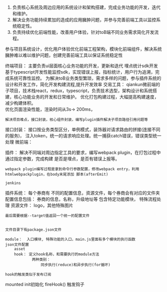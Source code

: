 1. 负责核心系统及周边应用的系统设计和架构搭建，完成业务功能的开发，迭代和维护。
3. 解决业务功能持续累加的造成的应用臃肿问题，并参与完善前端工具以监控系统稳定性。
4. 负责持续优化前端性能，改善用户体验，针对toB端不同业务需求简化开发流程。


参与项目系统设计，优化用户体验优化前端工程架构，模块化前端组件，解决系统臃肿难以难以维护问题，创建完善前端工具以保证系统稳定性

终端项目：
    主要负责ui层面核心业务功能的开发，更新和迭代
    埋点统计sdk开发
    基于typescript开发性能监控sdk，实现错误上报，指标统计，用户行为追溯，完成系统可靠性监控。
    为解决toB业务类型繁琐，需求多样的问题，参与插件系统的设计和开发工作，简化开发构建流程,提升开发效率
交易工具：
    qiankun微前端的子项目，技术栈react，redux，typescript，负责技术选型，架构设计和系统搭建，核心功能业务的开发和日常维护。
    优化打包构建过程，大幅提高构建速度，减少构建体积。    
    优化页面渲染性能，渲染时间从3s-> 200ms，

    解决项目难点，接口封装，核心组件封装，编写plugin插件解决子项目路径引用问题等


接口封装：
    接口按业务类型区分，单例模式，装饰器对请求路由的拼接(连接不同的服务)， 注入token，统一的请求响应处理。统一捕获catch错误，错误类型统一处理
微前端：



插件：
    解决不同端对周边指定工具的要求，编写webpack plugin，在打包过程中通过指定参数，完成构建
    是否是埋点，是否有错误上报等。

    webpack plugin编写过程是拿到命令行参数配置，修改webpack entry，利用htmlwebpackplugin，在body末尾添加 脚本(afterEmit)

    jenkins




插件系统：
    每个券商有 不同的配置信息，资源文件，每个券商会有对应的文件夹
    配置信息包括：
        券商的信息，名称，升级地址等
        包含特定功能模块，
        特殊流程处理
    资源文件：
        logo，其他特殊图片
    
    最后需要根据--target值返回一个统一的配置文件


    文件目录下有package.json文件

    module：  入口模块, 特殊功能的入口，main.js里面有多个模块的执行函数
    json文件配置
        asset
        hook： 定义hook名称，和需要执行的module方法
                两种类别：
                    同步执行(reduce)和异步执行(for循环)
    
    hook的触发类似于发布订阅

mounted init初始化
fireHook() 触发钩子